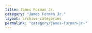 ```yaml
---
title: James Forman Jr.
category: "James Forman Jr."
layout: archive-categories
permalink: "category/james-forman-jr-"
---
```

